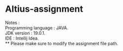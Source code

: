# Altius-assignment

Notes :  
Programming language : JAVA.  
JDK version : 19.0.1.  
IDE : Intellij Idea.    
** Please make sure to modify the assignment file path.  
